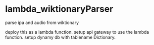 # lambda_wiktionaryParser
parse ipa and audio from wiktionary


deploy this as a lambda function. setup api gateway to use the lambda function. setup dynamy db with tablename Dictionary.
